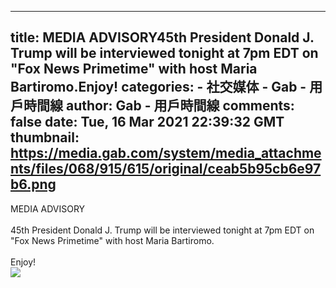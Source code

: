 
---
title: MEDIA ADVISORY45th President Donald J. Trump will be interviewed tonight at 7pm EDT on "Fox News Primetime" with host Maria Bartiromo.Enjoy!
categories: 
    - 社交媒体
    - Gab - 用戶時間線
author: Gab - 用戶時間線
comments: false
date: Tue, 16 Mar 2021 22:39:32 GMT
thumbnail: https://media.gab.com/system/media_attachments/files/068/915/615/original/ceab5b95cb6e97b6.png
---

<div>   
MEDIA ADVISORY<br><br>45th President Donald J. Trump will be interviewed tonight at 7pm EDT on "Fox News Primetime" with host Maria Bartiromo.<br><br>Enjoy!<br><img src="https://media.gab.com/system/media_attachments/files/068/915/615/original/ceab5b95cb6e97b6.png" referrerpolicy="no-referrer">  
</div>
            